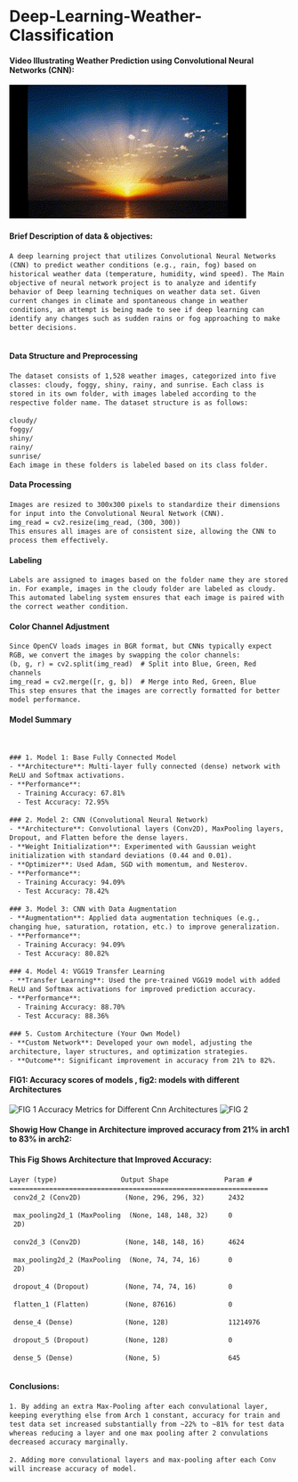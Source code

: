 # Deep-Learning-Weather-Classification

#### Video Illustrating Weather Prediction using Convolutional Neural Networks (CNN):


![Weather Classification GIF](https://github.com/pooja-singh702/Deep-Learning-Weather-Classification/blob/1f5781fccaaf2d4e7501014bab6b0669f55da5af/Untitled%20video%20-%20Made%20with%20Clipchamp%20(2).gif)

#### Brief Description of data & objectives:
```
A deep learning project that utilizes Convolutional Neural Networks (CNN) to predict weather conditions (e.g., rain, fog) based on historical weather data (temperature, humidity, wind speed). The Main objective of neural network project is to analyze and identify behavior of Deep learning techniques on weather data set. Given current changes in climate and spontaneous change in weather conditions, an attempt is being made to see if deep learning can identify any changes such as sudden rains or fog approaching to make better decisions.


```

#### Data Structure and Preprocessing

```
The dataset consists of 1,528 weather images, categorized into five classes: cloudy, foggy, shiny, rainy, and sunrise. Each class is stored in its own folder, with images labeled according to the respective folder name. The dataset structure is as follows:

cloudy/
foggy/
shiny/
rainy/
sunrise/
Each image in these folders is labeled based on its class folder.

```

#### Data Processing

```
Images are resized to 300x300 pixels to standardize their dimensions for input into the Convolutional Neural Network (CNN).
img_read = cv2.resize(img_read, (300, 300))
This ensures all images are of consistent size, allowing the CNN to process them effectively.

```
#### Labeling

```
Labels are assigned to images based on the folder name they are stored in. For example, images in the cloudy folder are labeled as cloudy. This automated labeling system ensures that each image is paired with the correct weather condition.

```

#### Color Channel Adjustment

```
Since OpenCV loads images in BGR format, but CNNs typically expect RGB, we convert the images by swapping the color channels:
(b, g, r) = cv2.split(img_read)  # Split into Blue, Green, Red channels
img_read = cv2.merge([r, g, b])  # Merge into Red, Green, Blue
This step ensures that the images are correctly formatted for better model performance.

```
#### Model Summary
```


### 1. Model 1: Base Fully Connected Model
- **Architecture**: Multi-layer fully connected (dense) network with ReLU and Softmax activations.
- **Performance**: 
  - Training Accuracy: 67.81%
  - Test Accuracy: 72.95%

### 2. Model 2: CNN (Convolutional Neural Network)
- **Architecture**: Convolutional layers (Conv2D), MaxPooling layers, Dropout, and Flatten before the dense layers.
- **Weight Initialization**: Experimented with Gaussian weight initialization with standard deviations (0.44 and 0.01).
- **Optimizer**: Used Adam, SGD with momentum, and Nesterov.
- **Performance**: 
  - Training Accuracy: 94.09%
  - Test Accuracy: 78.42%

### 3. Model 3: CNN with Data Augmentation
- **Augmentation**: Applied data augmentation techniques (e.g., changing hue, saturation, rotation, etc.) to improve generalization.
- **Performance**:
  - Training Accuracy: 94.09%
  - Test Accuracy: 80.82%

### 4. Model 4: VGG19 Transfer Learning
- **Transfer Learning**: Used the pre-trained VGG19 model with added ReLU and Softmax activations for improved prediction accuracy.
- **Performance**:
  - Training Accuracy: 88.70%
  - Test Accuracy: 88.36%

### 5. Custom Architecture (Your Own Model)
- **Custom Network**: Developed your own model, adjusting the architecture, layer structures, and optimization strategies.
- **Outcome**: Significant improvement in accuracy from 21% to 82%.

```
#### FIG1: Accuracy scores of models , fig2: models with different Architectures 
![FIG 1 Accuracy Metrics for Different Cnn Architectures](https://github.com/user-attachments/assets/f5401cfc-ce55-4817-92d4-61e72e6b6d0a)
![FIG 2](https://github.com/user-attachments/assets/c60b02f5-f72d-4645-a6fd-9bafe811c64a)


#### Showig How Change in Architecture improved accuracy from 21% in arch1 to 83% in arch2:

#### This Fig Shows Architecture that Improved Accuracy:
```
Layer (type)                Output Shape              Param #   
=================================================================
 conv2d_2 (Conv2D)           (None, 296, 296, 32)      2432      
                                                                 
 max_pooling2d_1 (MaxPooling  (None, 148, 148, 32)     0         
 2D)                                                             
                                                                 
 conv2d_3 (Conv2D)           (None, 148, 148, 16)      4624      
                                                                 
 max_pooling2d_2 (MaxPooling  (None, 74, 74, 16)       0         
 2D)                                                             
                                                                 
 dropout_4 (Dropout)         (None, 74, 74, 16)        0         
                                                                 
 flatten_1 (Flatten)         (None, 87616)             0         
                                                                 
 dense_4 (Dense)             (None, 128)               11214976  
                                                                 
 dropout_5 (Dropout)         (None, 128)               0         
                                                                 
 dense_5 (Dense)             (None, 5)                 645       
                                                             
```


#### Conclusions:
```
1. By adding an extra Max-Pooling after each convulational layer, keeping everything else from Arch 1 constant, accuracy for train and test data set increased substantially from ~22% to ~81% for test data whereas reducing a layer and one max pooling after 2 convulations decreased accuracy marginally.

2. Adding more convulational layers and max-pooling after each Conv will increase accuracy of model.
```
